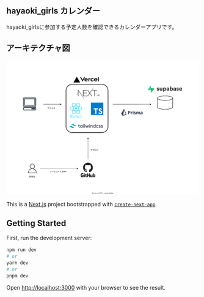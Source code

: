 ## hayaoki_girls カレンダー
hayaoki_girlsに参加する予定人数を確認できるカレンダーアプリです。

## アーキテクチャ図

![hayaoki_girls カレンダーのアーキテクチャ図](docs/231025_hayaoki_girls_calendar.drawio.svg)

This is a [Next.js](https://nextjs.org/) project bootstrapped with [`create-next-app`](https://github.com/vercel/next.js/tree/canary/packages/create-next-app).

## Getting Started

First, run the development server:

```bash
npm run dev
# or
yarn dev
# or
pnpm dev
```

Open [http://localhost:3000](http://localhost:3000) with your browser to see the result.